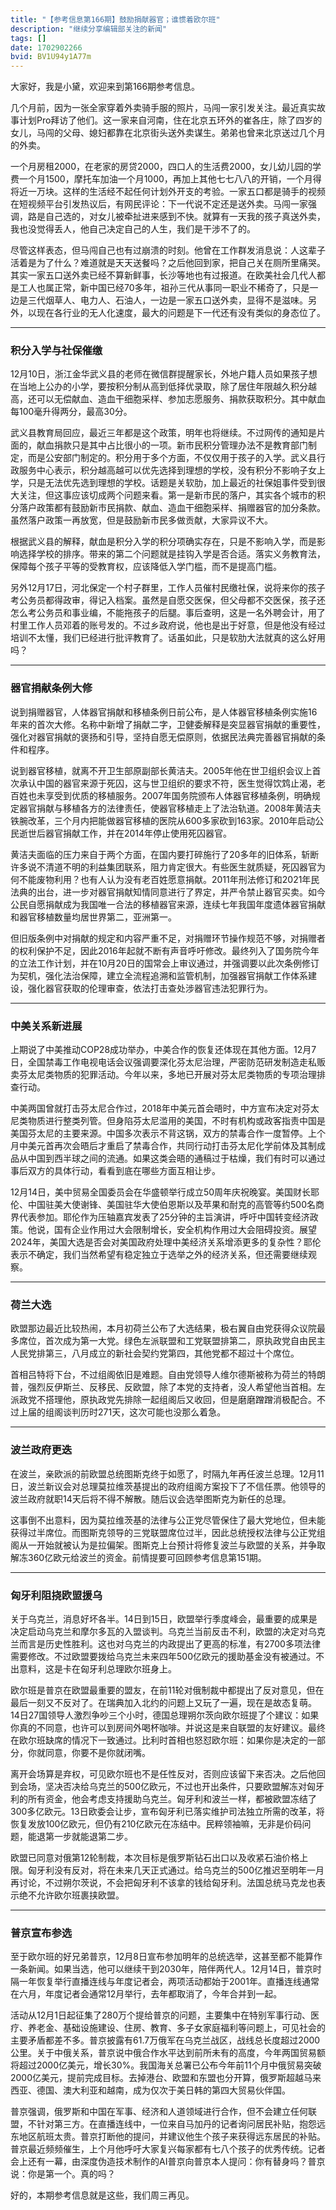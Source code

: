 ```yaml
---
title: "【参考信息第166期】鼓励捐献器官；谁惯着欧尔班"
description: "继续分享编辑部关注的新闻"
tags: []
date: 1702902266
bvid: BV1U94y1A77m
---
```

大家好，我是小黛，欢迎来到第166期参考信息。

几个月前，因为一张全家穿着外卖骑手服的照片，马闯一家引发关注。最近真实故事计划Pro拜访了他们。这一家来自河南，住在北京五环外的崔各庄，除了四岁的女儿，马闯的父母、媳妇都靠在北京街头送外卖谋生。弟弟也曾来北京送过几个月的外卖。

一个月房租2000，在老家的房贷2000，四口人的生活费2000，女儿幼儿园的学费一个月1500，摩托车加油一个月1000，再加上其他七七八八的开销，一个月得将近一万块。这样的生活经不起任何计划外开支的考验。一家五口都是骑手的视频在短视频平台引发热议后，有网民评论：下一代说不定还是送外卖。马闯一家强调，路是自己选的，对女儿被牵扯进来感到不快。就算有一天我的孩子真送外卖，我也没觉得丢人，他自己决定自己的人生，我们是干涉不了的。

尽管这样表态，但马闯自己也有过崩溃的时刻。他曾在工作群发消息说：人这辈子活着是为了什么？难道就是天天送餐吗？之后他回到家，把自己关在厕所里痛哭。其实一家五口送外卖已经不算新鲜事，长沙等地也有过报道。在欧美社会几代人都是工人也属正常，新中国已经70多年，祖孙三代从事同一职业不稀奇了，只是一边是三代烟草人、电力人、石油人，一边是一家五口送外卖，显得不是滋味。另外，以现在各行业的无人化速度，最大的问题是下一代还有没有类似的身态位了。

---

### 积分入学与社保催缴

12月10日，浙江金华武义县的老师在微信群提醒家长，外地户籍人员如果孩子想在当地上公办的小学，要按积分制从高到低择优录取，除了居住年限越久积分越高，还可以无偿献血、造血干细胞采样、参加志愿服务、捐款获取积分。其中献血每100毫升得两分，最高30分。

武义县教育局回应，最近三年都是这个政策，明年也将继续。不过网传的通知是片面的，献血捐款只是其中占比很小的一项。新市民积分管理办法不是教育部门制定，而是公安部门制定的。积分用于多个方面，不仅仅用于孩子的入学。武义县行政服务中心表示，积分越高越可以优先选择到理想的学校，没有积分不影响子女上学，只是无法优先选到理想的学校。话题是关软肋，加上最近的社保姐事件受到很大关注，但这事应该切成两个问题来看。第一是新市民的落户，其实各个城市的积分落户政策都有鼓励新市民捐款、献血、造血干细胞采样、捐赠器官的加分条款。虽然落户政策一再放宽，但是鼓励新市民多做贡献，大家异议不大。

根据武义县的解释，献血是积分入学的积分项确实存在，只是不影响入学，而是影响选择学校的排序。带来的第二个问题就是挂钩入学是否合适。落实义务教育法，保障每个孩子平等的受教育权，应该降低入学门槛，而不是提高门槛。

另外12月17日，河北保定一个村子群里，工作人员催村民缴社保，说将来你的孩子考公务员都得政审，得记入档案。虽然是自愿交医保，但父母都不交医保，孩子还怎么考公务员和事业编，不能拖孩子的后腿。事后查明，这是一名外聘会计，用了村里工作人员邓着的账号发的。不过乡政府说，他也是出于好意，但是他没有经过培训不太懂，我们已经进行批评教育了。话虽如此，只是软肋大法就真的这么好用吗？

---

### 器官捐献条例大修

说到捐赠器官，人体器官捐献和移植条例日前公布，是人体器官移植条例实施16年来的首次大修。名称中新增了捐献二字，卫健委解释是突显器官捐献的重要性，强化对器官捐献的褒扬和引导，坚持自愿无偿原则，依据民法典完善器官捐献的条件和程序。

说到器官移植，就离不开卫生部原副部长黄洁夫。2005年他在世卫组织会议上首次承认中国的器官来源于死囚，这与世卫组织的要求不符，医生觉得饮鸩止渴，老百姓也未享受到优质的移植服务。2007年国务院颁布人体器官移植条例，明确规定器官捐献与移植各方的法律责任，使器官移植走上了法治轨道。2008年黄洁夫铁腕改革，三个月内把能做器官移植的医院从600多家砍到163家。2010年启动公民逝世后器官捐献工作，并在2014年停止使用死囚器官。

黄洁夫面临的压力来自于两个方面，在国内要打碎施行了20多年的旧体系，斩断许多说不清道不明的利益集团联系，阻力肯定很大。有些医生就质疑，死囚器官为何不能废物利用？也有人认为没有老百姓愿意捐献。2011年刑法修订和2021年民法典的出台，进一步对器官捐献知情同意进行了界定，并严令禁止器官买卖。如今公民自愿捐献成为我国唯一合法的移植器官来源，连续七年我国年度遗体器官捐献和器官移植数量均居世界第二，亚洲第一。

但旧版条例中对捐献的规定和内容严重不足，对捐赠环节操作规范不够，对捐赠者的权利保护不足，因此2016年起就不断有声音呼吁修改。最终列入了国务院今年的立法工作计划，并在10月20日的国常会上审议通过，并强调要以此次条例修订为契机，强化法治保障，建立全流程追溯和监管机制，加强器官捐献工作体系建设，强化器官获取的伦理审查，依法打击查处涉器官违法犯罪行为。

---

### 中美关系新进展

上期说了中美推动COP28成功举办，中美合作的恢复还体现在其他方面。12月7日，全国禁毒工作电视电话会议强调要深化芬太尼治理，严密防范研发制造走私贩卖芬太尼类物质的犯罪活动。今年以来，多地已开展对芬太尼类物质的专项治理排查行动。

中美两国曾就打击芬太尼合作过，2018年中美元首会晤时，中方宣布决定对芬太尼类物质进行整类列管。但身陷芬太尼滥用的美国，不时有机构或政客指责中国是美国芬太尼的主要来源。中国多次表示不背这锅，双方的禁毒合作一度暂停。上个月中美元首再次会晤后才重启了禁毒合作，共同行动打击芬太尼化学前体及其制成品从中国到西半球之间的流通。如果这类会晤的通稿过于枯燥，我们有时可以通过事后双方的具体行动，看看到底在哪些方面互相让步。

12月14日，美中贸易全国委员会在华盛顿举行成立50周年庆祝晚宴。美国财长耶伦、中国驻美大使谢锋、美国驻华大使伯恩斯以及苹果和耐克的高管等约500名商界代表参加。耶伦作为压轴嘉宾发表了25分钟的主旨演讲，呼吁中国转变经济政策。他说，国有企业作用过大会限制增长，安全机构作用过大会阻碍投资。展望2024年，美国大选是否会对美国政府处理中美经济关系增添更多的复杂性？耶伦表示不确定，我们当然希望有稳定独立于选举之外的经济关系，但还需要继续观察。

---

### 荷兰大选

欧盟那边最近比较热闹，本月初荷兰公布了大选结果，极右翼自由党获得众议院最多席位，首次成为第一大党。绿色左派联盟和工党联盟排第二，原执政党自由民主人民党排第三，八月成立的新社会契约党第四，其他党都不超过十个席位。

首相吕特将下台，不过组阁依旧是难题。自由党领导人维尔德斯被称为荷兰的特朗普，强烈反伊斯兰、反移民、反欧盟，除了本党的支持者，没人希望他当首相。左派政党不搭理他，原执政党先排除一起组阁后又收回，但是磨磨蹭蹭消极配合。不过上届的组阁谈判历时271天，这次可能也没那么着急。

---

### 波兰政府更迭

在波兰，亲欧派的前欧盟总统图斯克终于如愿了，时隔九年再任波兰总理。12月11日，波兰新议会对总理莫拉维茨基提出的政府组阁方案投下了不信任票。他领导的波兰政府就职14天后将不得不解散。随后议会选举图斯克为新任的总理。

这事倒不出意料，因为莫拉维茨基的法律与公正党尽管保住了最大党地位，但未能获得过半席位。而图斯克领导的三党联盟席位过半，因此总统授权法律与公正党组阁从一开始就被认为是拉偏架。图斯克上台预计将修复波兰与欧盟的关系，并争取解冻360亿欧元给波兰的资金。前情提要可回顾参考信息第151期。

---

### 匈牙利阻挠欧盟援乌

关于乌克兰，消息好坏各半。14日到15日，欧盟举行季度峰会，最重要的成果是决定启动乌克兰和摩尔多瓦的入盟谈判。乌克兰当前反击不利，欧盟的决定对乌克兰而言是历史性胜利。这也对乌克兰的内政提出了更高的标准，有2700多项法律需要修改。不过欧盟要拨给乌克兰未来四年500亿欧元的援助基金没有被通过。不出意料，这是卡在匈牙利总理欧尔班身上。

欧尔班是普京在欧盟最重要的盟友，在前11轮对俄制裁中都提出了反对意见，但在最后一刻又不反对了。在瑞典加入北约的问题上又玩了一遍，现在是故态复萌。14日27国领导人激烈争吵三个小时，德国总理朔尔茨向欧尔班提了个建议：如果你真的不同意，也许可以到房间外喝杯咖啡。并说这是来自联盟的友好建议。最终在欧尔班缺席的情况下一致通过。比利时首相也怒怼欧尔班：如果你是决定的一部分，你就同意，你要不是你就闭嘴。

离开会场算是弃权，可见欧尔班也不是任性反对，否则应该留下来否决。之后他回到会场，坚决否决给乌克兰的500亿欧元，不过也开出条件，只要欧盟解冻对匈牙利的所有资金，他会考虑支持援助乌克兰。匈牙利和波兰一样，都被欧盟冻结了300多亿欧元。13日欧委会让步，宣布匈牙利已落实维护司法独立所需的改革，将恢复发放100亿欧元，但仍有210亿欧元在冻结中。民粹领袖嘛，无非是价码问题，能退第一步就能退第二步。

欧盟已同意对俄第12轮制裁，本次目标是俄罗斯钻石出口以及收紧石油价格上限。匈牙利没有反对，将在未来几天正式通过。给乌克兰的500亿推迟至明年一月再讨论，不过朔尔茨说，不会把匈牙利不该拿的钱给匈牙利。法国总统马克龙也表示绝不允许欧尔班裹挟欧盟。

---

### 普京宣布参选

至于欧尔班的好兄弟普京，12月8日宣布参加明年的总统选举，这甚至都不能算作一条新闻。如果当选，他可以继续干到2030年，陪伴两代人。12月14日，普京时隔一年恢复举行直播连线与年度记者会，两项活动都始于2001年。直播连线通常在六月，年度记者会通常12月举行，去年都取消了，今年合并到一起。

活动从12月1日起征集了280万个提给普京的问题，主要集中在特别军事行动、医疗、养老金、基础设施建设、住房、教育、多子女家庭福利等问题上，可见社会的主要矛盾都差不多。普京披露有61.7万俄军在乌克兰战区，战线总长度超过2000公里。关于中俄关系，普京说中俄合作水平达到前所未有的高度，今年两国贸易额将超过2000亿美元，增长30%。我国海关总署已公布今年前11个月中俄贸易突破2000亿美元，提前完成目标。去掉港台、欧盟和东盟也分开算，俄罗斯超越马来西亚、德国、澳大利亚和越南，成为仅次于美日韩的第四大贸易伙伴国。

普京强调，俄罗斯和中国在军事、经济和人道领域进行合作，但不会建立任何联盟，不针对第三方。在直播连线中，一位来自马加丹的记者询问居民补贴，抱怨远东地区航班太贵。普京打断他的提问，并建议他生个孩子来获得远东居民的补贴。普京最近频频催生，上个月他呼吁大家复兴每家都有七八个孩子的优秀传统。记者会上还有一幕，由深度伪造技术制作的AI普京向普京本人提问：你有替身吗？普京说：你是第一个。真的吗？

好的，本期参考信息就是这些，我们周三再见。

